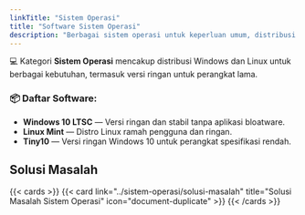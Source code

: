 ```yaml
---
linkTitle: "Sistem Operasi"
title: "Software Sistem Operasi"
description: "Berbagai sistem operasi untuk keperluan umum, distribusi ringan, dan versi khusus perangkat lama."
---
```


💻 Kategori **Sistem Operasi** mencakup distribusi Windows dan Linux untuk berbagai kebutuhan, termasuk versi ringan untuk perangkat lama.

<!--more-->

### 📦 Daftar Software:

- **Windows 10 LTSC** — Versi ringan dan stabil tanpa aplikasi bloatware.
- **Linux Mint** — Distro Linux ramah pengguna dan ringan.
- **Tiny10** — Versi ringan Windows 10 untuk perangkat spesifikasi rendah.

## Solusi Masalah

{{< cards >}}
  {{< card link="../sistem-operasi/solusi-masalah" title="Solusi Masalah Sistem Operasi" icon="document-duplicate" >}}
{{< /cards >}}